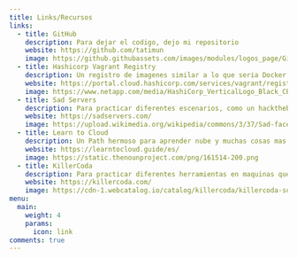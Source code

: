 ```yaml
---
title: Links/Recursos
links:
  - title: GitHub
    description: Para dejar el codigo, dejo mi repositorio
    website: https://github.com/tatimun
    image: https://github.githubassets.com/images/modules/logos_page/GitHub-Mark.png
  - title: Hashicorp Vagrant Registry
    description: Un registro de imagenes similar a lo que seria Docker Image pero en Vagrant, dejo mis vagrantfiles
    website: https://portal.cloud.hashicorp.com/services/vagrant/registries/TatiMunoz/boxes?project_id=2d5162b9-cfa1-4ae4-95d2-9a7931cf24fa
    image: https://www.netapp.com/media/HashiCorp_VerticalLogo_Black_CB_tcm19-35977.png?v=10539
  - title: Sad Servers
    description: Para practicar diferentes escenarios, como un hackthebox para DevOps 😜
    website: https://sadservers.com/
    image: https://upload.wikimedia.org/wikipedia/commons/3/37/Sad-face.png
  - title: Learn to Cloud
    description: Un Path hermoso para aprender nube y muchas cosas mas 👌👌
    website: https://learntocloud.guide/es/
    image: https://static.thenounproject.com/png/161514-200.png
  - title: KillerCoda
    description: Para practicar diferentes herramientas en maquinas que te proporcionan ✨
    website: https://killercoda.com/
    image: https://cdn-1.webcatalog.io/catalog/killercoda/killercoda-social-preview.png?v=1714777917977
menu:
  main:
    weight: 4
    params:
      icon: link
comments: true
---
```







 <!-- To use this feature, add `links` section to frontmatter.

This page's frontmatter:

```yaml
links:
  - title: GitHub
    description: GitHub is the world's largest software development platform.
    website: https://github.com
    image: https://github.githubassets.com/images/modules/logos_page/GitHub-Mark.png
  - title: TypeScript
    description: TypeScript is a typed superset of JavaScript that compiles to plain JavaScript.
    website: https://www.typescriptlang.org
    image: ts-logo-128.jpg
```

`image` field accepts both local and external images. -->

